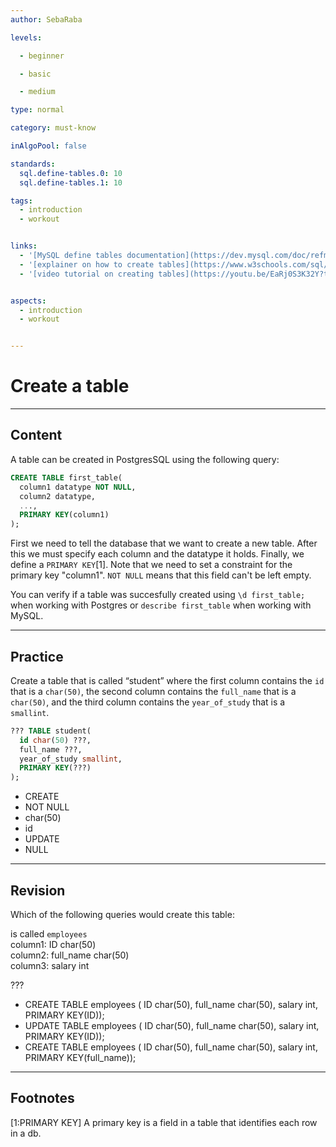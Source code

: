 ```yaml
---
author: SebaRaba

levels:

  - beginner

  - basic

  - medium

type: normal

category: must-know

inAlgoPool: false

standards:
  sql.define-tables.0: 10
  sql.define-tables.1: 10

tags:
  - introduction
  - workout


links:
  - '[MySQL define tables documentation](https://dev.mysql.com/doc/refman/5.7/en/creating-tables.html){website}'
  - '[explainer on how to create tables](https://www.w3schools.com/sql/sql_create_table.asp){website}'
  - '[video tutorial on creating tables](https://youtu.be/EaRj0S3K32Y?t=58s){video}'


aspects:
  - introduction
  - workout


---
```


# Create a table

---
## Content

A table can be created in PostgresSQL using the following query:

```sql
CREATE TABLE first_table(
  column1 datatype NOT NULL,
  column2 datatype,
  ...,
  PRIMARY KEY(column1)
);
```

First we need to tell the database that we want to create a new table. After this we must specify each column and the datatype it holds. Finally, we define a `PRIMARY KEY`[1]. Note that we need to set a constraint for the primary key "column1". `NOT NULL` means that this field can't be left empty.

You can verify if a table was succesfully created using `\d first_table;` when working with Postgres or `describe first_table` when working with MySQL.

---
## Practice

Create a table that is called “student” where the first column contains the `id` that is a `char(50)`, the second column contains the `full_name` that is a `char(50)`, and the third column contains the `year_of_study` that is a `smallint`.

```sql
??? TABLE student(
  id char(50) ???,
  full_name ???,
  year_of_study smallint,
  PRIMARY KEY(???)
);
```

* CREATE
* NOT NULL
* char(50)
* id
* UPDATE
* NULL

---
## Revision

Which of the following queries would create this table:  

is called `employees`  
column1: ID char(50)  
column2: full_name char(50)  
column3: salary int  

???

* CREATE TABLE employees ( ID char(50), full_name char(50), salary int, PRIMARY KEY(ID));
* UPDATE TABLE employees ( ID char(50), full_name char(50), salary int, PRIMARY KEY(ID));
* CREATE TABLE employees ( ID char(50), full_name char(50), salary int, PRIMARY KEY(full_name));

---
## Footnotes
[1:PRIMARY KEY]
A primary key is a field in a table that identifies each row in a db.
